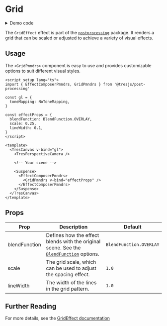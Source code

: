 # Grid

<DocsDemoGUI>
  <GridDemo />
</DocsDemoGUI>

<details>
  <summary>Demo code</summary>

  <<< @/.vitepress/theme/components/pmdrs/GridDemo.vue{0}
</details>

The `GridEffect` effect is part of the [`postprocessing`](https://pmndrs.github.io/postprocessing/public/docs/class/src/effects/GridEffect.js~GridEffect.html) package.
It renders a grid that can be scaled or adjusted to achieve a variety of visual effects.

## Usage

The `<GridPmndrs>` component is easy to use and provides customizable options to suit different visual styles.

```vue{2,8-12,21-25}
<script setup lang="ts">
import { EffectComposerPmndrs, GridPmndrs } from '@tresjs/post-processing'

const gl = {
  toneMapping: NoToneMapping,
}

const effectProps = {
  blendFunction: BlendFunction.OVERLAY,
  scale: 0.25,
  lineWidth: 0.1,
}
</script>

<template>
  <TresCanvas v-bind="gl">
    <TresPerspectiveCamera />

    <!-- Your scene -->

    <Suspense>
      <EffectComposerPmndrs>
        <GridPmndrs v-bind="effectProps" />
      </EffectComposerPmndrs>
    </Suspense>
  </TresCanvas>
</template>
```

## Props

| Prop          | Description                                                         | Default                     |
| ------------- | ------------------------------------------------------------------- | --------------------------- |
| blendFunction | Defines how the effect blends with the original scene. See the [`BlendFunction`](https://pmndrs.github.io/postprocessing/public/docs/variable/index.html#static-variable-BlendFunction) options.             | `BlendFunction.OVERLAY`        |
| scale         | The grid scale, which can be used to adjust the spacing effect.     | `1.0`                       |
| lineWidth     | The width of the lines in the grid pattern.                                | `1.0`                       |

## Further Reading
For more details, see the [GridEffect documentation](https://pmndrs.github.io/postprocessing/public/docs/class/src/effects/GridEffect.js~GridEffect.html)
